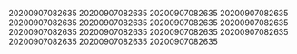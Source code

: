 20200907082635
20200907082635
20200907082635
20200907082635
20200907082635
20200907082635
20200907082635
20200907082635
20200907082635
20200907082635
20200907082635
20200907082635
20200907082635
20200907082635
20200907082635
